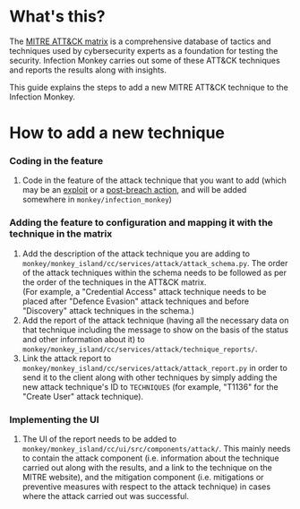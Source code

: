 # What's this? 
The [MITRE ATT&CK matrix](https://attack.mitre.org/) is a comprehensive database of tactics and techniques used by cybersecurity experts as a foundation for testing the security. Infection Monkey carries out some of these ATT&CK techniques and reports the results along with insights.

This guide explains the steps to add a new MITRE ATT&CK technique to the Infection Monkey.


# How to add a new technique
### Coding in the feature
1. Code in the feature of the attack technique that you want to add (which may be an [exploit](Exploit-templates.md) or a [post-breach action](How-to-add-a-new-PBA-(Post-Breach-Action)-to-the-Monkey?.md), and will be added somewhere in `monkey/infection_monkey`)  

### Adding the feature to configuration and mapping it with the technique in the matrix
1. Add the description of the attack technique you are adding to `monkey/monkey_island/cc/services/attack/attack_schema.py`. The order of the attack techniques within the schema needs to be followed as per the order of the techniques in the ATT&CK matrix.  
(For example, a "Credential Access" attack technique needs to be placed after "Defence Evasion" attack techniques and before "Discovery" attack techniques in the schema.)
2. Add the report of the attack technique (having all the necessary data on that technique including the message to show on the basis of the status and other information about it) to `monkey/monkey_island/cc/services/attack/technique_reports/`.
3. Link the attack report to `monkey/monkey_island/cc/services/attack/attack_report.py` in order to send it to the client along with other techniques by simply adding the new attack technique's ID to `TECHNIQUES` (for example, "T1136" for the "Create User" attack technique).  

### Implementing the UI
1. The UI of the report needs to be added to `monkey/monkey_island/cc/ui/src/components/attack/`. This mainly needs to contain the attack component (i.e. information about the technique carried out along with the results, and a link to the technique on the MITRE website), and the mitigation component (i.e. mitigations or preventive measures with respect to the attack technique) in cases where the attack carried out was successful.
